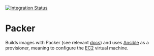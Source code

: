 [![Integration Status](https://github.com/jhburns/ExperienceCapture/workflows/Packer/badge.svg)](https://github.com/jhburns/ExperienceCapture/actions?query=workflow%3A%22Packer%22)

# Packer

Builds images with Packer (see relevant [docs](https://www.packer.io/intro/getting-started/build-image.html)) and uses [Ansible](https://www.packer.io/docs/provisioners/ansible.html)
as a provisioner, meaning to configure the [EC2](https://aws.amazon.com/ec2/) virtual machine.